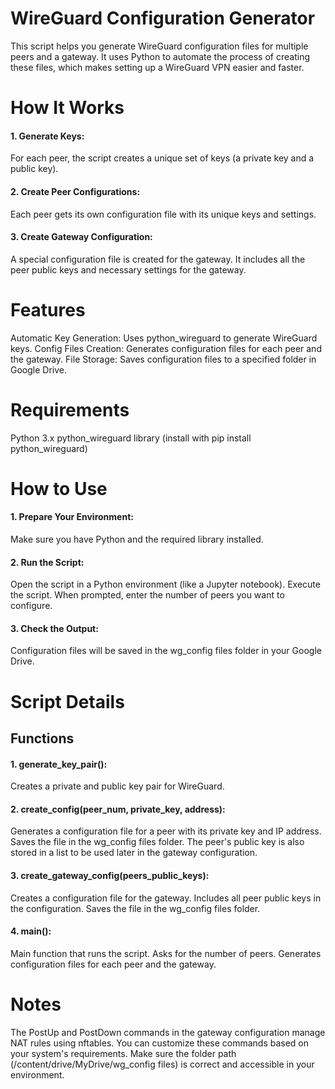 # WireGuard Configuration Generator

This script helps you generate WireGuard configuration files for multiple peers and a gateway. It uses Python to automate the process of creating these files, which makes setting up a WireGuard VPN easier and faster.

# How It Works
#### 1. Generate Keys: 
For each peer, the script creates a unique set of keys (a private key and a public key).
#### 2. Create Peer Configurations: 
Each peer gets its own configuration file with its unique keys and settings.
#### 3. Create Gateway Configuration: 
A special configuration file is created for the gateway. It includes all the peer public keys and necessary settings for the gateway.

# Features
Automatic Key Generation: Uses python_wireguard to generate WireGuard keys.
Config Files Creation: Generates configuration files for each peer and the gateway.
File Storage: Saves configuration files to a specified folder in Google Drive.

# Requirements
Python 3.x
python_wireguard library (install with pip install python_wireguard)

# How to Use

#### 1. Prepare Your Environment: 
Make sure you have Python and the required library installed.

#### 2. Run the Script:

  Open the script in a Python environment (like a Jupyter notebook).
  Execute the script.
  When prompted, enter the number of peers you want to configure.
  
#### 3. Check the Output:

Configuration files will be saved in the wg_config files folder in your Google Drive.

# Script Details

## Functions

#### 1. generate_key_pair():
Creates a private and public key pair for WireGuard.

#### 2. create_config(peer_num, private_key, address):

Generates a configuration file for a peer with its private key and IP address. Saves the file in the wg_config files folder. The peer's public key is also stored in a list to be used later in the gateway configuration.

#### 3. create_gateway_config(peers_public_keys):

Creates a configuration file for the gateway.
Includes all peer public keys in the configuration.
Saves the file in the wg_config files folder.
#### 4. main():

Main function that runs the script.
Asks for the number of peers.
Generates configuration files for each peer and the gateway.

# Notes
The PostUp and PostDown commands in the gateway configuration manage NAT rules using nftables. You can customize these commands based on your system's requirements.
Make sure the folder path (/content/drive/MyDrive/wg_config files) is correct and accessible in your environment.
